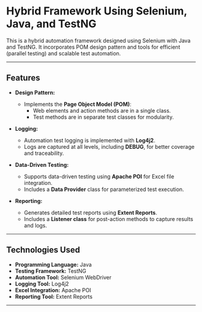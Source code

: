 # Hybrid Framework Using Selenium, Java, and TestNG

This is a hybrid automation framework designed using Selenium with Java and TestNG. It incorporates POM design pattern and tools for efficient (parallel testing) and scalable test automation.

---

## **Features**

- **Design Pattern:** 
  - Implements the **Page Object Model (POM)**:
    - Web elements and action methods are in a single class.
    - Test methods are in separate test classes for modularity.

- **Logging:**
  - Automation test logging is implemented with **Log4j2**.
  - Logs are captured at all levels, including **DEBUG**, for better coverage and traceability.

- **Data-Driven Testing:**
  - Supports data-driven testing using **Apache POI** for Excel file integration.
  - Includes a **Data Provider** class for parameterized test execution.

- **Reporting:**
  - Generates detailed test reports using **Extent Reports**.
  - Includes a **Listener class** for post-action methods to capture results and logs.

---

## **Technologies Used**

- **Programming Language:** Java
- **Testing Framework:** TestNG
- **Automation Tool:** Selenium WebDriver
- **Logging Tool:** Log4j2
- **Excel Integration:** Apache POI
- **Reporting Tool:** Extent Reports

---
